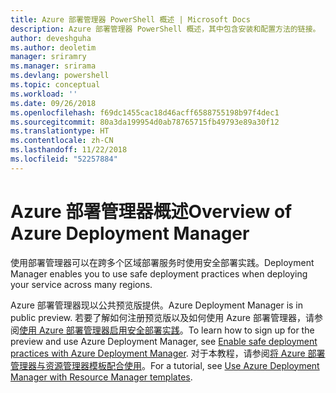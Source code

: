 ```yaml
---
title: Azure 部署管理器 PowerShell 概述 | Microsoft Docs
description: Azure 部署管理器 PowerShell 概述，其中包含安装和配置方法的链接。
author: deveshguha
ms.author: deoletim
manager: sriramry
ms.manager: srirama
ms.devlang: powershell
ms.topic: conceptual
ms.workload: ''
ms.date: 09/26/2018
ms.openlocfilehash: f69dc1455cac18d46acff6588755198b97f4dec1
ms.sourcegitcommit: 80a3da199954d0ab78765715fb49793e89a30f12
ms.translationtype: HT
ms.contentlocale: zh-CN
ms.lasthandoff: 11/22/2018
ms.locfileid: "52257884"
---
```

# <a name="overview-of-azure-deployment-manager"></a><span data-ttu-id="986c0-103">Azure 部署管理器概述</span><span class="sxs-lookup"><span data-stu-id="986c0-103">Overview of Azure Deployment Manager</span></span>

<span data-ttu-id="986c0-104">使用部署管理器可以在跨多个区域部署服务时使用安全部署实践。</span><span class="sxs-lookup"><span data-stu-id="986c0-104">Deployment Manager enables you to use safe deployment practices when deploying your service across many regions.</span></span>

<span data-ttu-id="986c0-105">Azure 部署管理器现以公共预览版提供。</span><span class="sxs-lookup"><span data-stu-id="986c0-105">Azure Deployment Manager is in public preview.</span></span> <span data-ttu-id="986c0-106">若要了解如何注册预览版以及如何使用 Azure 部署管理器，请参阅[使用 Azure 部署管理器启用安全部署实践](https://docs.microsoft.com/en-us/azure/azure-resource-manager/deployment-manager-overview)。</span><span class="sxs-lookup"><span data-stu-id="986c0-106">To learn how to sign up for the preview and use Azure Deployment Manager, see [Enable safe deployment practices with Azure Deployment Manager](https://docs.microsoft.com/en-us/azure/azure-resource-manager/deployment-manager-overview).</span></span> <span data-ttu-id="986c0-107">对于本教程，请参阅[将 Azure 部署管理器与资源管理器模板配合使用](https://docs.microsoft.com/en-us/azure/azure-resource-manager/deployment-manager-tutorial)。</span><span class="sxs-lookup"><span data-stu-id="986c0-107">For a tutorial, see [Use Azure Deployment Manager with Resource Manager templates](https://docs.microsoft.com/en-us/azure/azure-resource-manager/deployment-manager-tutorial).</span></span>